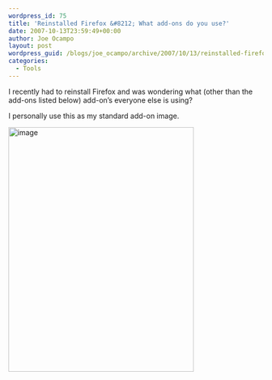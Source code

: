 ```yaml
---
wordpress_id: 75
title: 'Reinstalled Firefox &#8212; What add-ons do you use?'
date: 2007-10-13T23:59:49+00:00
author: Joe Ocampo
layout: post
wordpress_guid: /blogs/joe_ocampo/archive/2007/10/13/reinstalled-firefox-what-add-ons-do-you-use.aspx
categories:
  - Tools
---
```

I recently had to reinstall Firefox and was wondering what (other than the add-ons listed below) add-on&#8217;s everyone else is using?

I personally use this as my standard add-on image.

[<img style="border-right: 0px;border-top: 0px;border-left: 0px;border-bottom: 0px" height="484" alt="image" src="http://lostechies.com/joeocampo/files/2011/03ReinstalledFirefoxPlugins_11866/image_thumb.png" width="366" border="0" />](http://lostechies.com/joeocampo/files/2011/03ReinstalledFirefoxPlugins_11866/image_2.png)